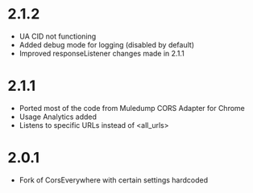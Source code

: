 # 2.1.2

- UA CID not functioning
- Added debug mode for logging (disabled by default)
- Improved responseListener changes made in 2.1.1

# 2.1.1

- Ported most of the code from Muledump CORS Adapter for Chrome
- Usage Analytics added
- Listens to specific URLs instead of <all_urls>

# 2.0.1

- Fork of CorsEverywhere with certain settings hardcoded